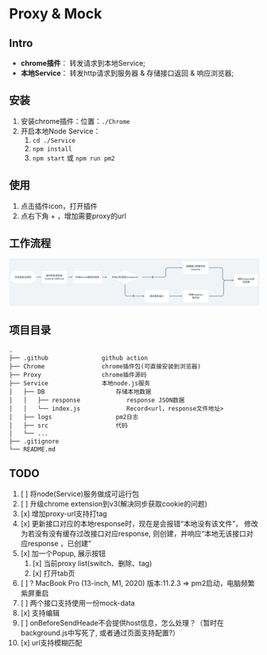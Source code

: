 # Proxy & Mock

## Intro

- **chrome插件**： 转发请求到本地Service;
- **本地Service**： 转发http请求到服务器 & 存储接口返回 & 响应浏览器;


## 安装

1. 安装chrome插件：位置：`./Chrome`
2. 开启本地Node Service：
   1. `cd ./Service`
   2. `npm install`
   3. `npm start` 或 `npm run pm2`


## 使用

1. 点击插件icon，打开插件
2. 点右下角 + ，增加需要proxy的url



## 工作流程

![image](./process.png)


## 项目目录


```
.
├── .github               github action
├── Chrome                chrome插件包(可直接安装到浏览器)
├── Proxy                 chrome插件源码
├── Service               本地node.js服务
│   ├── DB                    存储本地数据
│   │   ├── response             response JSON数据
│   │   └── index.js             Record<url，response文件地址>
│   ├── logs                  pm2日志
│   ├── src                   代码
│   └── ...
├── .gitignore
└── README.md

```






## TODO

1. [ ] 将node(Service)服务做成可运行包
2. [ ] 升级chrome extension到v3(解决同步获取cookie的问题)
3. [x] 增加proxy-url支持打tag
4. [x] 更新接口对应的本地response时，现在是会报错“本地没有该文件”， 修改为若没有没有缓存过改接口对应response, 则创建，并响应“本地无该接口对应response ，已创建”
5. [x] 加一个Popup, 展示按钮
   1. [x] 当前proxy list(switch、删除、tag)
   2. [x] 打开tab页
6. [ ] ? MacBook Pro (13-inch, M1, 2020) 版本:11.2.3 => pm2启动，电脑频繁紫屏重启
7. [ ] 两个接口支持使用一份mock-data
8. [x] 支持编辑
9. [ ] onBeforeSendHeade不会提供host信息，怎么处理？（暂时在background.js中写死了, 或者通过页面支持配置?）
10. [x] url支持模糊匹配




